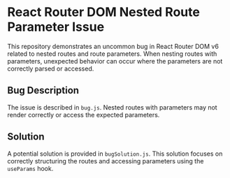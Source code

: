 # React Router DOM Nested Route Parameter Issue

This repository demonstrates an uncommon bug in React Router DOM v6 related to nested routes and route parameters.  When nesting routes with parameters, unexpected behavior can occur where the parameters are not correctly parsed or accessed.

## Bug Description

The issue is described in `bug.js`.  Nested routes with parameters may not render correctly or access the expected parameters.

## Solution

A potential solution is provided in `bugSolution.js`. This solution focuses on correctly structuring the routes and accessing parameters using the `useParams` hook.